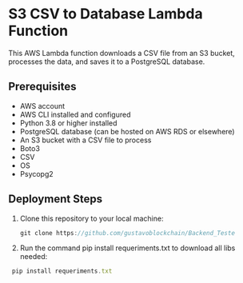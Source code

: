 # S3 CSV to Database Lambda Function

This AWS Lambda function downloads a CSV file from an S3 bucket, processes the data, and saves it to a PostgreSQL database.

## Prerequisites

- AWS account
- AWS CLI installed and configured
- Python 3.8 or higher installed
- PostgreSQL database (can be hosted on AWS RDS or elsewhere)
- An S3 bucket with a CSV file to process
- Boto3
- CSV
- OS
- Psycopg2

## Deployment Steps

1. Clone this repository to your local machine:
   ``` javascript
   git clone https://github.com/gustavoblockchain/Backend_Teste 
   

  2. Run the command pip install requeriments.txt to download all libs needed:
  ``` javascript
   pip install requeriments.txt
  ```


